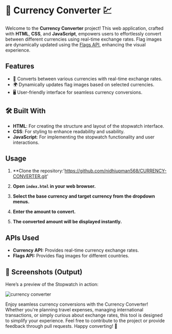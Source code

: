 

# 💱 Currency Converter 💹

Welcome to the **Currency Converter** project! This web application, crafted with **HTML**, **CSS**, and **JavaScript**, empowers users to effortlessly convert between different currencies using real-time exchange rates. Flag images are dynamically updated using the [Flags API](https://flagsapi.com/), enhancing the visual experience.



## Features

- 🔄 Converts between various currencies with real-time exchange rates.
- 🌍 Dynamically updates flag images based on selected currencies.
- 🖥️ User-friendly interface for seamless currency conversions.

 ## 🛠️ Built With

- **HTML**: For creating the structure and layout of the stopwatch interface.
- **CSS**: For styling to enhance readability and usability.
- **JavaScript**: For implementing the stopwatch functionality and user interactions.

## Usage

1. **Clone the repository:'https://github.com/nidhiupman568/CURRENCY-CONVERTER.git'

  

2. **Open `index.html` in your web browser.**

3. **Select the base currency and target currency from the dropdown menus.**

4. **Enter the amount to convert.**

5. **The converted amount will be displayed instantly.**

## APIs Used

- **Currency API:** Provides real-time currency exchange rates.
- **Flags API:** Provides flag images for different countries.

## 📸 Screenshots (Output)

Here’s a preview of the Stopwatch in action:

![currency converter](https://github.com/nidhiupman568/CURRENCY-CONVERTER/assets/130860182/9b719bdf-8b7e-4db6-a97d-513672420985)


Enjoy seamless currency conversions with the Currency Converter! Whether you're planning travel expenses, managing international transactions, or simply curious about exchange rates, this tool is designed to simplify your experience. Feel free to contribute to the project or provide feedback through pull requests. Happy converting! 🌟

